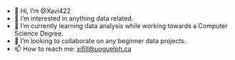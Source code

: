 - 👋 Hi, I’m @Xavi422
- 👀 I’m interested in anything data related.
- 🌱 I’m currently learning data analysis while working towards a Computer Science Degree.
- 💞️ I’m looking to collaborate on any beginner data projects.
- 📫 How to reach me: xifill@uoguelph.ca

<!---
Xavi422/Xavi422 is a ✨ special ✨ repository because its `README.md` (this file) appears on your GitHub profile.
You can click the Preview link to take a look at your changes.
--->
